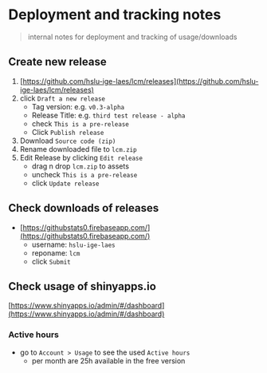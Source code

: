 # Deployment and tracking notes
> internal notes for deployment and tracking of usage/downloads

## Create new release
1. [https://github.com/hslu-ige-laes/lcm/releases](https://github.com/hslu-ige-laes/lcm/releases)
1. click `Draft a new release`
   - Tag version: e.g. `v0.3-alpha`
   - Release Title: e.g. `third test release - alpha`
   - check `This is a pre-release`
   - Click `Publish release`
1. Download `Source code (zip)`
1. Rename downloaded file to `lcm.zip`
1. Edit Release by clicking `Edit release`
   - drag n drop `lcm.zip` to assets
   - uncheck `This is a pre-release`
   - click `Update release`

## Check downloads of releases
- [https://githubstats0.firebaseapp.com/](https://githubstats0.firebaseapp.com/)
   - username: `hslu-ige-laes`
   - reponame: `lcm`
   - click `Submit`

## Check usage of shinyapps.io
[https://www.shinyapps.io/admin/#/dashboard](https://www.shinyapps.io/admin/#/dashboard)

### Active hours
- go to `Account > Usage` to see the used `Active hours`
  - per month are 25h available in the free version


